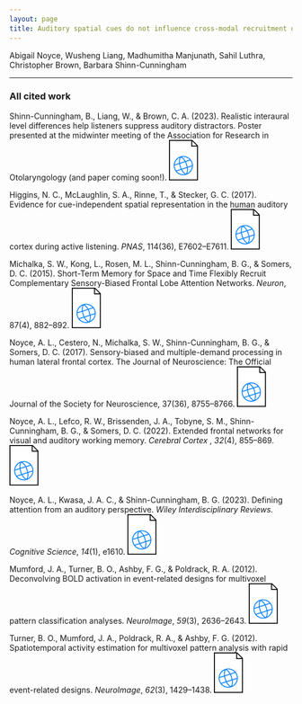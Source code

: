 ```yaml
---
layout: page
title: Auditory spatial cues do not influence cross-modal recruitment of visual prefrontal cortex (VSS 2025)
---
```



Abigail Noyce, Wusheng Liang, Madhumitha Manjunath, Sahil Luthra, Christopher Brown, Barbara Shinn-Cunningham

---

### All cited work

Shinn-Cunningham, B., Liang, W., & Brown, C. A. (2023). Realistic interaural level differences help listeners suppress auditory distractors. Poster presented at the midwinter meeting of the Association for Research in Otolaryngology (and paper coming soon!). [![](/img/web.svg)](https://doi.org/10.1121/10.0022967)

Higgins, N. C., McLaughlin, S. A., Rinne, T., & Stecker, G. C. (2017). Evidence for cue-independent spatial representation in the human auditory cortex during active listening. *PNAS*, 114(36), E7602–E7611. [![](/img/web.svg)](http://doi.org/10.1073/pnas.1707522114)

Michalka, S. W., Kong, L., Rosen, M. L., Shinn-Cunningham, B. G., & Somers, D. C. (2015). Short-Term Memory for Space and Time Flexibly Recruit Complementary Sensory-Biased Frontal Lobe Attention Networks. *Neuron*, 87(4), 882–892. [![](/img/web.svg)](http://doi.org/10.1016/j.neuron.2015.07.028)

Noyce, A. L., Cestero, N., Michalka, S. W., Shinn-Cunningham, B. G., & Somers, D. C. (2017). Sensory-biased and multiple-demand processing in human lateral frontal cortex. The Journal of Neuroscience: The Official Journal of the Society for Neuroscience, 37(36), 8755–8766. [![](/img/web.svg)](http://doi.org/10.1523/JNEUROSCI.0660-17.2017)

Noyce, A. L., Lefco, R. W., Brissenden, J. A., Tobyne, S. M., Shinn-Cunningham, B. G., & Somers, D. C. (2022). Extended frontal networks for visual and auditory working memory. *Cerebral Cortex* , *32*(4), 855–869. [![](/img/web.svg)](hhttps://academic.oup.com/cercor/article/32/4/855/6360523)

Noyce, A. L., Kwasa, J. A. C., & Shinn-Cunningham, B. G. (2023). Defining attention from an auditory perspective. *Wiley Interdisciplinary Reviews. Cognitive Science*, *14*(1), e1610. [![](/img/web.svg)](https://wires.onlinelibrary.wiley.com/doi/10.1002/wcs.1610)

Mumford, J. A., Turner, B. O., Ashby, F. G., & Poldrack, R. A. (2012). Deconvolving BOLD activation in event-related designs for multivoxel pattern classification analyses. *NeuroImage*, *59*(3), 2636–2643. [![](/img/web.svg)](https://www.sciencedirect.com/science/article/abs/pii/S1053811911010081?via%3Dihub)

Turner, B. O., Mumford, J. A., Poldrack, R. A., & Ashby, F. G. (2012). Spatiotemporal activity estimation for multivoxel pattern analysis with rapid event-related designs. *NeuroImage*, *62*(3), 1429–1438. [![](/img/web.svg)](https://www.sciencedirect.com/science/article/abs/pii/S1053811912005459?via%3Dihub)